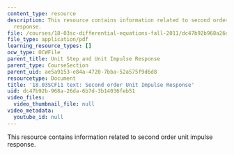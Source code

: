 ```yaml
---
content_type: resource
description: This resource contains information related to second order unit impulse
  response.
file: /courses/18-03sc-differential-equations-fall-2011/dc47b92b968a26da6b7d3b14036feb51_MIT18_03SCF11_s25_7text.pdf
file_type: application/pdf
learning_resource_types: []
ocw_type: OCWFile
parent_title: Unit Step and Unit Impulse Response
parent_type: CourseSection
parent_uid: ae5a9153-e84a-4720-7bba-52a575f9d6d8
resourcetype: Document
title: '18.03SCF11 text: Second order Unit Impulse Response'
uid: dc47b92b-968a-26da-6b7d-3b14036feb51
video_files:
  video_thumbnail_file: null
video_metadata:
  youtube_id: null
---
```

This resource contains information related to second order unit impulse response.